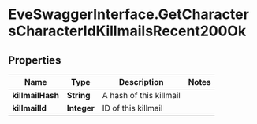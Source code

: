 # EveSwaggerInterface.GetCharactersCharacterIdKillmailsRecent200Ok

## Properties
Name | Type | Description | Notes
------------ | ------------- | ------------- | -------------
**killmailHash** | **String** | A hash of this killmail | 
**killmailId** | **Integer** | ID of this killmail | 


